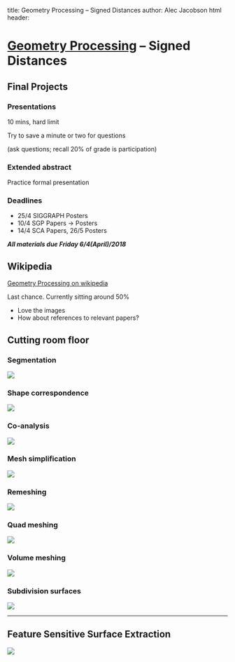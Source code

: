title: Geometry Processing – Signed Distances
author: Alec Jacobson
html header:  <link rel="stylesheet" href=../style.css>
<link rel="stylesheet" href=style.css>
<script src="https://ajax.googleapis.com/ajax/libs/jquery/3.1.0/jquery.min.js"></script>
<script type="text/javascript" src="http://cdn.mathjax.org/mathjax/latest/MathJax.js?config=TeX-AMS-MML_HTMLorMML"></script>

# [Geometry Processing](../index.html) – Signed Distances

## Final Projects

### Presentations

10 mins, hard limit

Try to save a minute or two for questions

(ask questions; recall 20% of grade is participation)

### Extended abstract

Practice formal presentation

### Deadlines

 - 25/4 SIGGRAPH Posters
 - 10/4 SGP Papers → Posters
 - 14/4 SCA Papers, 26/5 Posters 

**_All materials due Friday 6/4(April)/2018_**

## Wikipedia

[Geometry Processing on wikipedia](https://en.wikipedia.org/wiki/Geometry_processing)

Last chance. Currently sitting around 50%

- Love the images
- How about references to relevant papers?

## Cutting room floor

### Segmentation

![](images/consensus-segmentation.jpg)

### Shape correspondence

![](images/functional-maps.jpg)

### Co-analysis

![](images/active-co-analysis.jpg)

### Mesh simplification

![](images/fertility-edge-collapse.gif)

### Remeshing

![](images/max-remeshing.jpg)

### Quad meshing

![](images/mixed-integer-quadrangulation.jpg)

### Volume meshing

![](images/rotund-man-tetmesh.gif)

### Subdivision surfaces

![](images/chimp-subdivision.gif)

----------------------------------------------------------

## Feature Sensitive Surface Extraction

![](images/feature-sensitive-surface-extraction.jpg)

<script>
var images = $("figure img");
$.each(images, function() {
    $(this).replaceWith($("<a href='"+this.src+"'>"+this.outerHTML+"</a>"));
    });
</script>
